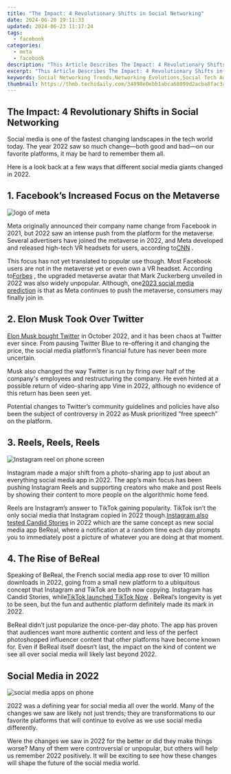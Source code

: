 ```yaml
---
title: "The Impact: 4 Revolutionary Shifts in Social Networking"
date: 2024-06-20 19:11:33
updated: 2024-06-23 11:17:24
tags:
  - facebook
categories:
  - meta
  - facebook
description: "This Article Describes The Impact: 4 Revolutionary Shifts in Social Networking"
excerpt: "This Article Describes The Impact: 4 Revolutionary Shifts in Social Networking"
keywords: Social Networking Trends,Networking Evolutions,Social Tech Advances,Communication Shifts,Online Community Growth,Network Dynamics Change,Platform Innovations Impact
thumbnail: https://thmb.techidaily.com/34898e0ebb1abca68099d2acba8fac3a4c33b87872f768fed60cc168fcf66601.jpg
---
```


## The Impact: 4 Revolutionary Shifts in Social Networking

 Social media is one of the fastest changing landscapes in the tech world today. The year 2022 saw so much change—both good and bad—on our favorite platforms, it may be hard to remember them all.

 Here is a look back at a few ways that different social media giants changed in 2022.

## 1\. Facebook’s Increased Focus on the Metaverse

![logo of meta](https://static1.makeuseofimages.com/wordpress/wp-content/uploads/2022/07/logo-of-meta.jpg)

 Meta originally announced their company name change from Facebook in 2021, but 2022 saw an intense push from the platform for the metaverse. Several advertisers have joined the metaverse in 2022, and Meta developed and released high-tech VR headsets for users, according to[CNN](https://www.cnn.com/2022/10/30/tech/meta-metaverse-transition/index.html) .

 This focus has not yet translated to popular use though. Most Facebook users are not in the metaverse yet or even own a VR headset. According to[Forbes](https://www.forbes.com/sites/danidiplacido/2022/08/21/mark-zuckerberg-upgraded-his-metaverse-avatar-after-the-entire-internet-laughed-at-him/?sh=5e6c88ab35a3) , the upgraded metaverse avatar that Mark Zuckerberg unveiled in 2022 was also widely unpopular. Although, one[2023 social media prediction](http://www.makeuseof.com/social-media-predictions-2023/) is that as Meta continues to push the metaverse, consumers may finally join in.

## 2\. Elon Musk Took Over Twitter

[Elon Musk bought Twitter](https://www.makeuseof.com/how-elon-musk-bought-twitter-timeline/) in October 2022, and it has been chaos at Twitter ever since. From pausing Twitter Blue to re-offering it and changing the price, the social media platform’s financial future has never been more uncertain.

 Musk also changed the way Twitter is run by firing over half of the company's employees and restructuring the company. He even hinted at a possible return of video-sharing app Vine in 2022, although no evidence of this return has been seen yet.

 Potential changes to Twitter’s community guidelines and policies have also been the subject of controversy in 2022 as Musk prioritized “free speech” on the platform.

## 3\. Reels, Reels, Reels

![Instagram reel on phone screen](https://static1.makeuseofimages.com/wordpress/wp-content/uploads/2022/08/Instagram-Reel-Idea.jpg)

 Instagram made a major shift from a photo-sharing app to just about an everything social media app in 2022\. The app’s main focus has been pushing Instagram Reels and supporting creators who make and post Reels by showing their content to more people on the algorithmic home feed.

 Reels are Instagram’s answer to TikTok gaining popularity. TikTok isn’t the only social media that Instagram copied in 2022 though.[Instagram also tested Candid Stories](https://www.makeuseof.com/instagram-candid-challenges-test-bereal-feature/) in 2022 which are the same concept as new social media app BeReal, where a notification at a random time each day prompts you to immediately post a picture of whatever you are doing at that moment.

## 4\. The Rise of BeReal

 Speaking of BeReal, the French social media app rose to over 10 million downloads in 2022, going from a small new platform to a ubiquitous concept that Instagram and TikTok are both now copying. Instagram has Candid Stories, while[TikTok launched TikTok Now](https://www.makeuseof.com/what-is-tiktok-now/) . BeReal’s longevity is yet to be seen, but the fun and authentic platform definitely made its mark in 2022.

 BeReal didn’t just popularize the once-per-day photo. The app has proven that audiences want more authentic content and less of the perfect photoshopped influencer content that other platforms have become known for. Even if BeReal itself doesn’t last, the impact on the kind of content we see all over social media will likely last beyond 2022.

## Social Media in 2022

![social media apps on phone](https://static1.makeuseofimages.com/wordpress/wp-content/uploads/2022/10/social-media-apps-on-phone.jpg)

 2022 was a defining year for social media all over the world. Many of the changes we saw are likely not just trends; they are transformations to our favorite platforms that will continue to evolve as we use social media differently.

 Were the changes we saw in 2022 for the better or did they make things worse? Many of them were controversial or unpopular, but others will help us remember 2022 positively. It will be exciting to see how these changes will shape the future of the social media world.


<ins class="adsbygoogle"
     style="display:block"
     data-ad-format="autorelaxed"
     data-ad-client="ca-pub-7571918770474297"
     data-ad-slot="1223367746"></ins>



<ins class="adsbygoogle"
     style="display:block"
     data-ad-client="ca-pub-7571918770474297"
     data-ad-slot="8358498916"
     data-ad-format="auto"
     data-full-width-responsive="true"></ins>
